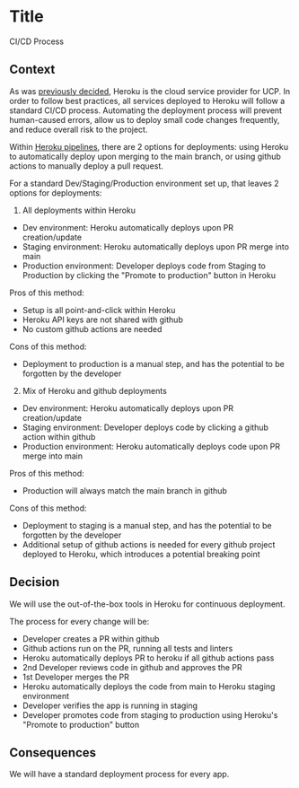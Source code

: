 # Title

CI/CD Process

## Context

As was [previously decided](0005CloudServiceProvider.md), Heroku is the cloud service provider for UCP. In order to follow best practices, all services deployed to Heroku will follow a standard CI/CD process. Automating the deployment process will prevent human-caused errors, allow us to deploy small code changes frequently, and reduce overall risk to the project.

Within [Heroku pipelines](https://devcenter.heroku.com/articles/pipelines), there are 2 options for deployments: using Heroku to automatically deploy upon merging to the main branch, or using github actions to manually deploy a pull request.

For a standard Dev/Staging/Production environment set up, that leaves 2 options for deployments:

1. All deployments within Heroku

 * Dev environment: Heroku automatically deploys upon PR creation/update
 * Staging environment: Heroku automatically deploys upon PR merge into main
 * Production environment: Developer deploys code from Staging to Production by clicking the "Promote to production" button in Heroku

Pros of this method:
 * Setup is all point-and-click within Heroku
 * Heroku API keys are not shared with github
 * No custom github actions are needed

Cons of this method:
 * Deployment to production is a manual step, and has the potential to be forgotten by the developer

2. Mix of Heroku and github deployments

 * Dev environment: Heroku automatically deploys upon PR creation/update
 * Staging environment: Developer deploys code by clicking a github action within github
 * Production environment: Heroku automatically deploys code upon PR merge into main

Pros of this method:
 * Production will always match the main branch in github

Cons of this method:
 * Deployment to staging is a manual step, and has the potential to be forgotten by the developer
 * Additional setup of github actions is needed for every github project deployed to Heroku, which introduces a potential breaking point

## Decision

We will use the out-of-the-box tools in Heroku for continuous deployment.

The process for every change will be:
* Developer creates a PR within github
* Github actions run on the PR, running all tests and linters
* Heroku automatically deploys PR to heroku if all github actions pass
* 2nd Developer reviews code in github and approves the PR
* 1st Developer merges the PR
* Heroku automatically deploys the code from main to Heroku staging environment
* Developer verifies the app is running in staging
* Developer promotes code from staging to production using Heroku's "Promote to production" button

## Consequences

We will have a standard deployment process for every app.
